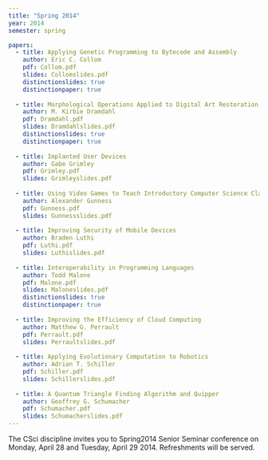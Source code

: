 ```yaml
---
title: "Spring 2014"
year: 2014
semester: spring

papers:
  - title: Applying Genetic Programming to Bytecode and Assembly
    author: Eric C. Collom
    pdf: Collom.pdf
    slides: Collomslides.pdf
    distinctionslides: true
    distinctionpaper: true
 
  - title: Morphological Operations Applied to Digital Art Restoration
    author: M. Kirbie Dramdahl
    pdf: Dramdahl.pdf
    slides: Dramdahlslides.pdf
    distinctionslides: true
    distinctionpaper: true
 
  - title: Implanted User Devices
    author: Gabe Grimley
    pdf: Grimley.pdf
    slides: Grimleyslides.pdf
 
  - title: Using Video Games to Teach Introductory Computer Science Classes
    author: Alexander Gunness
    pdf: Gunness.pdf
    slides: Gunnessslides.pdf
 
  - title: Improving Security of Mobile Devices
    author: Braden Luthi
    pdf: Luthi.pdf
    slides: Luthislides.pdf
 
  - title: Interoperability in Programming Languages
    author: Todd Malone
    pdf: Malone.pdf
    slides: Maloneslides.pdf
    distinctionslides: true
    distinctionpaper: true
 
  - title: Improving the Efficiency of Cloud Computing
    author: Matthew G. Perrault
    pdf: Perrault.pdf
    slides: Perraultslides.pdf
 
  - title: Applying Evolutionary Computation to Robotics
    author: Adrian T. Schiller
    pdf: Schiller.pdf
    slides: Schillerslides.pdf
 
  - title: A Quantum Triangle Finding Algorithm and Quipper
    author: Geoffrey G. Schumacher
    pdf: Schumacher.pdf
    slides: Schumacherslides.pdf
---
```


The CSci discipline invites you to Spring2014 Senior Seminar conference on Monday, April 28 and Tuesday, April 29 2014. Refreshments will be served. 
